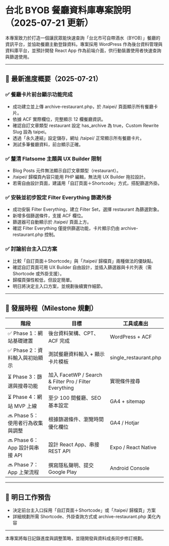 # 台北 BYOB 餐廳資料庫專案說明（2025-07-21 更新）

本專案致力於打造一個讓民眾能快速查詢「台北市可自帶酒水（BYOB）」餐廳的資訊平台，並協助餐廳主動登錄資料。專案採用 WordPress 作為後台資料管理與資料庫平台，並預計開發 React App 作為前端介面，供行動裝置使用者快速查詢與篩選使用。

---

## 📌 最新進度概要（2025-07-21）

### ✅ 餐廳卡片前台顯示功能完成

* 成功建立並上傳 archive-restaurant.php，於 /taipei/ 頁面顯示所有餐廳卡片。
* 依據 ACF 實際欄位，完整顯示 12 欄餐廳資訊。
* 確認自訂文章類型 restaurant 設定 has_archive 為 true，Custom Rewrite Slug 設為 taipei。
* 透過「永久連結」設定儲存，網址 /taipei/ 正常顯示所有餐廳卡片。
* 測試多筆餐廳資料，前台顯示正確。

### ✅ 釐清 Flatsome 主題與 UX Builder 限制

* Blog Posts 元件無法顯示自訂文章類型（restaurant）。
* /taipei/ 歸檔頁內容只能用 PHP 編輯，無法用 UX Builder 拖拉設計。
* 若需自由設計頁面，建議用「自訂頁面＋Shortcode」方式，搭配篩選外掛。

### ✅ 安裝並初步設定 Filter Everything 篩選外掛

* 成功安裝 Filter Everything，建立 Filter Set，選擇 restaurant 為篩選對象。
* 新增多個篩選條件，支援 ACF 欄位。
* 篩選器可自動顯示於 /taipei/ 頁面上方。
* 確認 Filter Everything 僅提供篩選功能，卡片顯示仍由 archive-restaurant.php 控制。

### ✅ 討論前台主入口方案

* 比較「自訂頁面＋Shortcode」與「/taipei/ 歸檔頁」兩種做法的優缺點。
* 確認自訂頁面可用 UX Builder 自由設計，並插入篩選器與卡片列表（需 Shortcode 或外掛支援）。
* 歸檔頁彈性較低，但設定簡單。
* 明日將決定主入口方案，並規劃後續實作細節。

---

## 🔭 發展時程（Milestone 規劃）

| 階段                       | 目標                               | 工具或產出                  |
| ------------------------ | -------------------------------- | ---------------------- |
| ✅ Phase 1：網站基礎建置         | 後台資料架構、CPT、ACF 完成                | WordPress + ACF        |
| ✅ Phase 2：資料輸入與初始顯示      | 測試餐廳資料輸入 + 顯示卡片模板                | single\_restaurant.php |
| ⏳ Phase 3：篩選與搜尋功能        | 加入 FacetWP / Search & Filter Pro / Filter Everything | 實現條件搜尋                 |
| ⏳ Phase 4：網站 MVP 上線      | 至少 100 間餐廳、SEO 基本設定              | GA4 + sitemap          |
| 🔜 Phase 5：使用者行為收集與調整    | 根據篩選條件、瀏覽時間優化欄位                  | GA4 / Hotjar           |
| 🔜 Phase 6：App 設計與串接 API | 設計 React App、串接 REST API         | Expo / React Native    |
| 🔜 Phase 7：App 上架流程      | 撰寫隱私聲明、提交 Google Play            | Android Console        |

---

## 📝 明日工作預告
- 決定前台主入口採用「自訂頁面＋Shortcode」或「/taipei/ 歸檔頁」方案
- 詳細規劃所需 Shortcode、外掛查詢方式或 archive-restaurant.php 美化內容

---

本專案將每日記錄進度與調整策略，並隨開發與資料成長同步修訂規劃。
